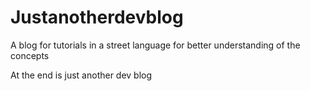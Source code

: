 Justanotherdevblog
=========

A blog for tutorials in a street language for better understanding of the concepts

At the end is just another dev blog

<!-- mediator
========

A medium inspired Jekyll blog theme. The basic idea came from the Ghost theme
[Readium 2.0](http://www.svenread.com/readium-ghost-theme/). I use mediator on my own blog [The Base](http://blog.base68.com).

Screenshots
--------
![screenshot](/assets/images/screenshot1.jpg)
![screenshot](/assets/images/screenshot2.jpg)
![screenshot](/assets/images/screenshot3.jpg)

Features
-------
* Fully Responsive layout
* Use header images in articles, if you want to (add tag "image" and url to the image in the front matter section of a post)
* Minimal design
* Featured article support
* FontAwesome implemented for easy use of icons fonts
* Free & Open Source Font usage

Getting Started
---
- [Fork this repository](https://github.com/dirkfabisch/mediator)
- Clone it: `git clone https://github.com/YOUR-USER/mediator`
- Install the requried gems ([GitHub Pages](https://github.com/github/pages-gem), [Bourbon](https://github.com/thoughtbot/bourbon) and [Jekyll](https://github.com/jekyll/jekyll), [Jemoji](https://github.com/jekyll/jemoji)): `bundle install`
- Run the jekyll server: `bundle exec jekyll serve`

You should have a server up and running locally at <http://localhost:4000>.

Configuration
-----

The main settings happen in side of the _config.yml file:

### Site

Main settings for the site

* **title**: name of your site
* **description**: description of your site
* **logo**: small logo for the site (300x * 300x)
* **cover**: large background image on the index page

* **name**: name site owner
* **email**: mail address of the site owner
* **author**: author name
* **author_image**: small image of author (300x * 300px)
* **disqus**: add a disqus forum for your post

### Social

The template allows to add all major social platforms to your site.
Fill the the form for each platform. If you leave the share_* entries empty, the sharing buttons below a post are not shown.  If you leave the **url** and **desc** empty the icons are not shown on the index page, but the share icons on the article pages remains untouched (Thanks to [Phil](https://github.com/philsturgeon))

* **icon**:	name of social platform (must match a name of [font-awsome](http://fortawesome.github.io/Font-Awesome/) icon set )
* **url**:	url of your account
* **desc**: slogan of the platform
* **share_url**: share url
* **share_title**: first part of url for the title
* **share_link**: second part of the share url for the link to the post

The Liquid template engine will magical combine the different parts to a share url.

```
http://twitter.com/share?text=post_title&amp;url=post_url
````

See [_config.yml](https://github.com/dirkfabisch/mediator/blob/master/_config.yml) for more examples.

Licensing
---------

[MIT](https://github.com/dirkfabisch/mediator/blob/master/LICENCE) with no added caveats, so feel free to use this on your site without linking back to me or using a disclaimer or anything silly like that.

Contact
-------
I'd love to hear from you at [@dirkfabisch](https://twitter.com/dirkfabisch). Feel free to open issues if you run into trouble or have suggestions. Pull Requests always welcome. -->
